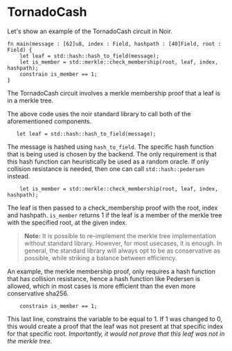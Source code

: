 # TornadoCash

Let's show an example of the TornadoCash circuit in Noir.

```rust,noplaypen
fn main(message : [62]u8, index : Field, hashpath : [40]Field, root : Field) {
    let leaf = std::hash::hash_to_field(message);
    let is_member = std::merkle::check_membership(root, leaf, index, hashpath);
    constrain is_member == 1;
}
```

The TornadoCash circuit involves a merkle membership proof that a leaf is in a merkle tree.

The above code uses the noir standard library to call both of the aforementioned components.

```rust,noplaypen
   let leaf = std::hash::hash_to_field(message);
```

The message is hashed using `hash_to_field`. The specific hash function that is being used is chosen by the backend. The only requirement is that this hash function can heuristically be used as a random oracle. If only collision resistance is needed, then one can call `std::hash::pedersen` instead.

```rust,noplaypen
    let is_member = std::merkle::check_membership(root, leaf, index, hashpath);
```

The leaf is then passed to a check_membership proof with the root, index and hashpath. `is_member` returns 1 if the leaf is a member of the merkle tree with the specified root, at the given index.

>**Note:** It is possible to re-implement the merkle tree implementation without standard library. However, for most usecases, it is enough. In general, the standard library will always opt to be as conservative as possible, while striking a balance between efficiency.

An example, the merkle membership proof, only requires a hash function that has collision resistance, hence a hash function like Pedersen is allowed, which in most cases is more efficient than the even more conservative sha256.

```rust,noplaypen
    constrain is_member == 1;
```

This last line, constrains the variable to be equal to 1. If 1 was changed to 0, this would create a proof that the leaf was not present at that specific index for that specific root. _Importantly, it would not prove that this leaf was not in the merkle tree._
